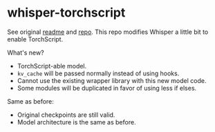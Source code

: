# whisper-torchscript
See original [readme](original-readme.md) and [repo](https://github.com/openai/whisper). This repo modifies Whisper a little bit to enable TorchScript.

What's new?
* TorchScript-able model.
* `kv_cache` will be passed normally instead of using hooks.
* Cannot use the existing wrapper library with this new model code.
* Some modules will be duplicated in favor of using less if elses.

Same as before:
* Original checkpoints are still valid.
* Model architecture is the same as before.
